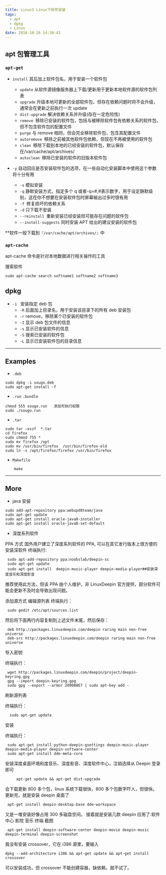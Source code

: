 ```yaml
---
title: Linux3 Linux下软件安装
tags:
  - apt
  - dpkg
  - Linux
date: 2016-10-26 14:30:43
---
```


## apt 包管理工具

### `apt-get`

- `install` 其后加上软件包名，用于安装一个软件包

  - `update` 从软件源镜像服务器上下载/更新用于更新本地软件源的软件包列表
  - `upgrade` 升级本地可更新的全部软件包，但存在依赖问题时将不会升级，通常会在更新之前执行一次 update
  - `dist-upgrade` 解决依赖关系并升级(存在一定危险性)
  - `remove `移除已安装的软件包，包括与被移除软件包有依赖关系的软件包，但不包含软件包的配置文件
  - `purge` 与 remove 相同，但会完全移除软件包，包含其配置文件
  - `autoremove `移除之前被其他软件包依赖，但现在不再被使用的软件包
  - `clean `移除下载到本地的已经安装的软件包，默认保存在/var/cache/apt/archives/
  - `autoclean `移除已安装的软件的旧版本软件包

- `-y` 自动回应是否安装软件包的选项，在一些自动化安装脚本中使用这个参数将十分有用
  - `-s` 模拟安装
  - `-q` 静默安装方式，指定多个 q 或者-q=#,#表示数字，用于设定静默级别，这在你不想要在安装软件包时屏幕输出过多时很有用
  - `-f `修复损坏的依赖关系
  - `-d` 只下载不安装
  - `--reinstall `重新安装已经安装但可能存在问题的软件包
  - `--install-suggests` 同时安装 APT 给出的建议安装的软件包

\*\*软件一般下载到`『/var/cache/apt/archives/』`中

### `apt-cache`

apt-cache 命令是针对本地数据进行相关操作的工具

搜索软件

```shell
sudo apt-cache search softname1 softname2 softname3
```

## dpkg

- `-i ` 安装指定 deb 包
  - `-R` 后面加上目录名，用于安装该目录下的所有 deb 安装包
  - `-r` remove，移除某个已安装的软件包
  - `-I` 显示 deb 包文件的信息
  - `-s` 显示已安装软件的信息
  - `-S` 搜索已安装的软件包
  - `-L` 显示已安装软件包的目录信息

---

## Examples

- `.deb`

```shell
sudo dpkg -i sougo.deb
sudo apt-get install -f
```

- `.run` `.bundle`

```shell
chmod 555 sougo.run   添加可执行权限
sudo ./sougo.run
```

- `.tar`

```shell
sudo tar –xvzf  *.tar
cd firefox
sudo chmod 755 *
sudo mv firefox /opt
sudo mv /usr/bin/firefox  /usr/bin/firefox-old
sudo ln -s /opt/firefox/firefox /usr/bin/firefox
```

- `Makefile`

```shell
    make
```

---

## More

- java 安装

```shell
sudo add-apt-repository ppa:webupd8team/java
sudo apt-get update
sudo apt-get install oracle-java8-installer
sudo apt-get install oracle-java8-set-default
```

- 深度系列软件

PPA 方式
国外用户建立了深度系列软件的 PPA, 可以在其它发行版本上很方便的安装深软件 终端执行:

```shell
 sudo apt-add-repository ppa:noobslab/deepin-sc
 sudo apt-get update
 sudo apt-get install  deepin-music-player deepin-media-player##安装深度音乐和深度影音
```

推荐使用此方法，但该 PPA 由个人维护，非 LinuxDeepin 官方提供，部分软件可能会更新不及时会导致出现问题。

添加源方式
编辑源列表
终端执行：

```shell
 sudo gedit /etc/apt/sources.list
```

然后将下面两行内容复制到上述文件末尾，然后保存：

```shell
 deb http://packages.linuxdeepin.com/deepin raring main non-free universe
 deb-src http://packages.linuxdeepin.com/deepin raring main non-free universe
```

导入密钥

终端执行：

```shell
 wget http://packages.linuxdeepin.com/deepin/project/deepin-keyring.gpg
 gpg --import deepin-keyring.gpg
 sudo gpg --export --armor 209088E7 | sudo apt-key add -
```

刷新源列表

终端执行：

```shell
  sudo apt-get update
```

安装

终端执行：

```shell
 sudo apt-get install python-deepin-gsettings deepin-music-player deepin-media-player deepin-software-center
 sudo apt-get install dde-meta-core
```

安装深度桌面环境和度音乐、深度影音、深度软件中心，注销选择从 Deepin 登录即可

```shell
     apt-get update && apt-get dist-upgrade
```

会下载更新 800 多个包，linux 系统下载很快，800 多个包数字吓人，但很快。
更新完，就是安装 deepin 桌面了

```shell
 apt-get install deepin-desktop-base dde-workspace
```

又是一堆安装好像占用 300 多磁盘空间。
接着就是安装几款 deepin 应用了:软件中心 影院 音乐 终端 截图

```shell
 apt-get install deepin-software-center deepin-movie deepin-music deepin-terminal deepin-screenshot
```

我没有安装 crossover，它在 i386 源里，要输入

```shell
dpkg --add-architecture i386 && apt-get update && apt-get install crossover
```

可以安装成功，但 crossover 不能创建容器，缺依赖。就不试了。
